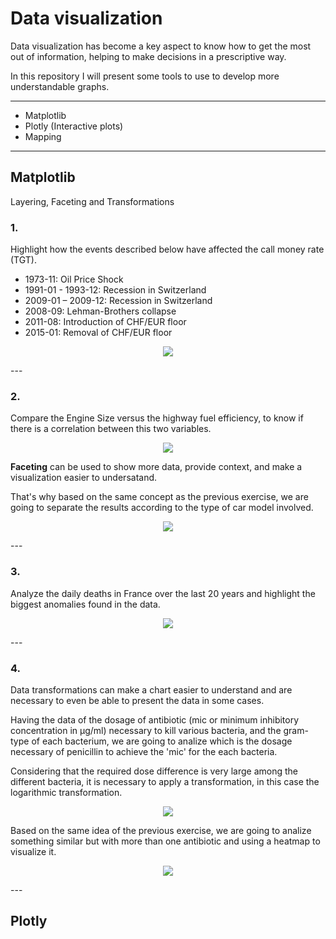# Data visualization
Data visualization has become a key aspect to know how to get the most out of information, helping to make decisions in a prescriptive way.

In this repository I will present some tools to use to develop more understandable graphs.

---
- Matplotlib
- Plotly (Interactive plots)
- Mapping
---

## Matplotlib
Layering, Faceting and Transformations
### 1.
Highlight how the events described below have affected the call money rate (TGT).
- 1973-11: Oil Price Shock
- 1991-01 - 1993-12: Recession in Switzerland
- 2009-01 – 2009-12: Recession in Switzerland
- 2008-09: Lehman-Brothers collapse
- 2011-08: Introduction of CHF/EUR floor
- 2015-01: Removal of CHF/EUR floor

<p align="center">
  <image src="https://user-images.githubusercontent.com/83764392/145720415-381f2578-466b-4fe6-88bf-40f1129a2226.png"/>
</p>
---

### 2.
Compare the Engine Size versus the highway fuel efficiency, to know if there is a correlation between this two variables.

<p align="center">
  <image src="https://user-images.githubusercontent.com/83764392/145720876-d2bf83fc-4c0f-4372-a25b-3d76a0214a76.png"/>
</p>

**Faceting** can be used to show more data, provide context, and make a visualization easier to undersatand.

That's why based on the same concept as the previous exercise, we are going to separate the results according to the type of car model involved.

<p align="center">
  <image src="https://user-images.githubusercontent.com/83764392/145721006-a1ecae50-83ac-4f9a-bfc4-54b215435ba5.png"/>
</p>
---

### 3.
Analyze the daily deaths in France over the last 20 years and highlight the biggest anomalies found in the data.

<p align="center">
  <image src="https://user-images.githubusercontent.com/83764392/145721232-0d7d81b0-0b26-458c-bb0f-3f5c32d2f2cb.png"/>
</p>
---

### 4.
Data transformations can make a chart easier to understand and are necessary to even be able to present the data in some cases.

Having the data of the dosage of antibiotic (mic or minimum inhibitory concentration in μg/ml) necessary to kill various bacteria, and the gram-type of each bacterium, we are going to analize which is the dosage necessary of penicillin to achieve the 'mic' for the each bacteria.

Considering that the required dose difference is very large among the different bacteria, it is necessary to apply a transformation, in this case the logarithmic transformation.

<p align="center">
  <image src="https://user-images.githubusercontent.com/83764392/145725635-bd2b64a7-6e7d-4acc-af5d-345ca0a1b0b2.png"/>
</p>

Based on the same idea of the previous exercise, we are going to analize something similar but with more than one antibiotic and using a heatmap to visualize it.

<p align="center">
  <image src="https://user-images.githubusercontent.com/83764392/145725748-97c5f120-9b4c-4fed-b616-61b34730df1d.png"/>
</p>
---

## Plotly

